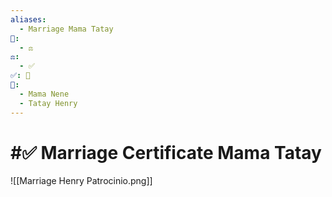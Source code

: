 ```yaml
---
aliases:
  - Marriage Mama Tatay
📁:
  - ⚖️
⚖️:
  - ✅
✅: 💟
👤:
  - Mama Nene
  - Tatay Henry
---
```

# #✅ Marriage Certificate Mama Tatay

![[Marriage Henry Patrocinio.png]]